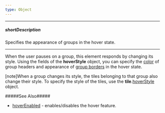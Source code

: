 ```yaml
---
type: Object
---
```

---
##### shortDescription
Specifies the appearance of groups in the hover state.

---
When the user pauses on a group, this element responds by changing its style. Using the fields of the **hoverStyle** object, you can specify the [color](/api-reference/20%20Data%20Visualization%20Widgets/dxTreeMap/1%20Configuration/group/hoverStyle/color.md '/Documentation/ApiReference/Data_Visualization_Widgets/dxTreeMap/Configuration/group/hoverStyle/#color') of group headers and appearance of [group borders](/api-reference/20%20Data%20Visualization%20Widgets/dxTreeMap/1%20Configuration/group/hoverStyle/border '/Documentation/ApiReference/Data_Visualization_Widgets/dxTreeMap/Configuration/group/hoverStyle/#border') in the hover state.

[note]When a group changes its style, the tiles belonging to that group also change their style. To specify the style of the tiles, use the **tile**.[hoverStyle](/api-reference/20%20Data%20Visualization%20Widgets/dxTreeMap/1%20Configuration/tile/hoverStyle '/Documentation/ApiReference/Data_Visualization_Widgets/dxTreeMap/Configuration/tile/hoverStyle/') object.

#####See Also#####
- [hoverEnabled](/api-reference/20%20Data%20Visualization%20Widgets/dxTreeMap/1%20Configuration/hoverEnabled.md '/Documentation/ApiReference/Data_Visualization_Widgets/dxTreeMap/Configuration/#hoverEnabled') - enables/disables the hover feature.